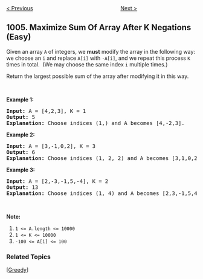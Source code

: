 <!--|This file generated by command(leetcode description); DO NOT EDIT.    |-->
<!--+----------------------------------------------------------------------+-->
<!--|@author    Openset <openset.wang@gmail.com>                           |-->
<!--|@link      https://github.com/openset                                 |-->
<!--|@home      https://github.com/openset/leetcode                        |-->
<!--+----------------------------------------------------------------------+-->

[< Previous](https://github.com/openset/leetcode/tree/master/problems/max-consecutive-ones-iii "Max Consecutive Ones III")
　　　　　　　　　　　　　　　　
[Next >](https://github.com/openset/leetcode/tree/master/problems/clumsy-factorial "Clumsy Factorial")

## 1005. Maximize Sum Of Array After K Negations (Easy)

<p>Given an array <code>A</code> of integers, we <strong>must</strong>&nbsp;modify the array in the following way: we choose an <code>i</code>&nbsp;and replace&nbsp;<code>A[i]</code> with <code>-A[i]</code>, and we repeat this process <code>K</code> times in total.&nbsp; (We may choose the same index <code>i</code> multiple times.)</p>

<p>Return the largest possible sum of the array after modifying it in this way.</p>

<p>&nbsp;</p>

<p><strong>Example 1:</strong></p>

<pre>
<strong>Input: </strong>A = <span id="example-input-1-1">[4,2,3]</span>, K = <span id="example-input-1-2">1</span>
<strong>Output: </strong><span id="example-output-1">5
<strong>Explanation: </strong>Choose indices (1,) and A becomes [4,-2,3].</span>
</pre>

<div>
<p><strong>Example 2:</strong></p>

<pre>
<strong>Input: </strong>A = <span id="example-input-2-1">[3,-1,0,2]</span>, K = <span id="example-input-2-2">3</span>
<strong>Output: </strong>6
<span id="example-output-1"><strong>Explanation: </strong>Choose indices (1, 2, 2) and A becomes [3,1,0,2].</span>
</pre>

<div>
<p><strong>Example 3:</strong></p>

<pre>
<strong>Input: </strong>A = <span id="example-input-3-1">[2,-3,-1,5,-4]</span>, K = <span id="example-input-3-2">2</span>
<strong>Output: </strong><span id="example-output-3">13
</span><span id="example-output-1"><strong>Explanation: </strong>Choose indices (1, 4) and A becomes [2,3,-1,5,4].</span>
</pre>
</div>
</div>

<p>&nbsp;</p>

<p><strong>Note:</strong></p>

<ol>
	<li><code>1 &lt;= A.length &lt;= 10000</code></li>
	<li><code>1 &lt;= K &lt;= 10000</code></li>
	<li><code>-100 &lt;= A[i] &lt;= 100</code></li>
</ol>

### Related Topics
  [[Greedy](https://github.com/openset/leetcode/tree/master/tag/greedy/README.md)]

